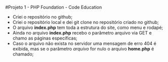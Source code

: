 #Projeto 1 - PHP Foundation - Code Education

- Criei o repositório no github;
- Criei o repositório local e dei git clone no repositório criado no github;
- O arquivo **index.php** tem toda a estrutura do site, como menu e rodapé;
- Ainda no arquivo **index.php** recebo o parâmetro arquivo via GET e chamo as páginas específicas;
- Caso o arquivo não exista no servidor uma mensagem de erro 404 é exibida, mas se o parâmetro *arquivo* for nulo o arquivo **home.php** é chamado;